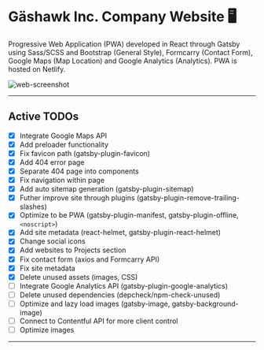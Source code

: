 # Gäshawk Inc. Company Website :desktop_computer:

Progressive Web Application (PWA) developed in React through Gatsby using Sass/SCSS and Bootstrap (General Style), Formcarry (Contact Form), Google Maps (Map Location) and Google Analytics (Analytics). PWA is hosted on Netlify.

![web-screenshot](https://user-images.githubusercontent.com/50670255/76829833-77589380-67fa-11ea-9de4-4f9874fd04e9.png)

---

## Active TODOs

- [x] Integrate Google Maps API
- [x] Add preloader functionality
- [x] Fix favicon path (gatsby-plugin-favicon)
- [x] Add 404 error page
- [x] Separate 404 page into components
- [x] Fix navigation within page
- [x] Add auto sitemap generation (gatsby-plugin-sitemap)
- [x] Futher improve site through plugins (gatsby-plugin-remove-trailing-slashes)
- [x] Optimize to be PWA (gatsby-plugin-manifest, gatsby-plugin-offline, `<noscript>`)
- [x] Add site metadata (react-helmet, gatsby-plugin-react-helmet)
- [x] Change social icons
- [x] Add websites to Projects section
- [x] Fix contact form (axios and Formcarry API)
- [x] Fix site metadata
- [x] Delete unused assets (images, CSS)
- [ ] Integrate Google Analytics API (gatsby-plugin-google-analytics)
- [ ] Delete unused dependencies (depcheck/npm-check-unused)
- [ ] Optimize and lazy load images (gatsby-image, gatsby-background-image)
- [ ] Connect to Contentful API for more client control
- [ ] Optimize images

---
